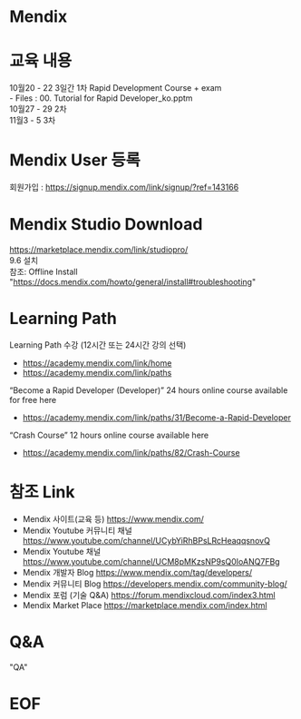 # Mendix
# 교육 내용
  10월20 - 22 3일간 1차 Rapid Development Course + exam <br>
    - Files :   00. Tutorial for Rapid Developer_ko.pptm<br>
  10월27 - 29 2차 <br>
  11월3 - 5 3차 <br>
# Mendix User 등록
  회원가입 : https://signup.mendix.com/link/signup/?ref=143166

# Mendix Studio Download
  https://marketplace.mendix.com/link/studiopro/ <br>
  9.6 설치 <br>
  참조: Offline Install<br>
  "https://docs.mendix.com/howto/general/install#troubleshooting"
 
# Learning Path
  Learning Path 수강 (12시간 또는 24시간 강의 선택)<br>
  - https://academy.mendix.com/link/home <br>
  - https://academy.mendix.com/link/paths <br>
  
  “Become a Rapid Developer (Developer)” 24 hours online course available for free here<br>
  - https://academy.mendix.com/link/paths/31/Become-a-Rapid-Developer <br>

  “Crash Course” 12 hours online course available here <br>
  - https://academy.mendix.com/link/paths/82/Crash-Course<br>

# 참조 Link
- Mendix 사이트(교육 등) https://www.mendix.com/<br>
- Mendix Youtube 커뮤니티 채널 https://www.youtube.com/channel/UCybYiRhBPsLRcHeaqqsnovQ<br>
- Mendix Youtube 채널 https://www.youtube.com/channel/UCM8pMKzsNP9sQ0IoANQ7FBg<br>
- Mendix 개발자 Blog https://www.mendix.com/tag/developers/<br>
- Mendix 커뮤니티 Blog https://developers.mendix.com/community-blog/<br>
- Mendix 포럼 (기술 Q&A) https://forum.mendixcloud.com/index3.html<br>
- Mendix Market Place https://marketplace.mendix.com/index.html<br>



# Q&A
  "QA" <br>

# EOF

